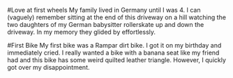 #Love at first wheels
My family lived in Germany until I was 4.  I can (vaguely) remember sitting at the end of this driveway on a hill watching the two daughters of my German babysitter rollerskate up and down the driveway.  In my memory they glided by effortlessly.  

#First Bike
My first bike was a Rampar dirt bike.  I got it on my birthday and immediately cried.  I really wanted a bike with a banana seat like my friend had and this bike has some weird quilted leather triangle.  However, I quickly got over my disappointment.
